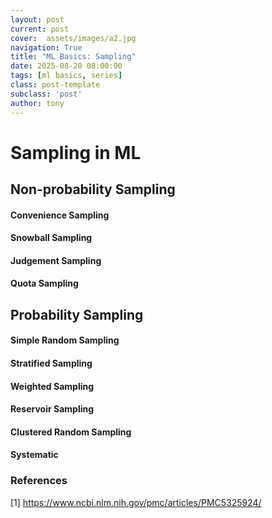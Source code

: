```yaml
---
layout: post
current: post
cover:  assets/images/a2.jpg
navigation: True
title: "ML Basics: Sampling"
date: 2025-08-20 08:00:00
tags: [ml basics, series]
class: post-template
subclass: 'post'
author: tony
---
```



# Sampling in ML

## Non-probability Sampling
#### Convenience Sampling

#### Snowball Sampling

#### Judgement Sampling

#### Quota Sampling

## Probability Sampling

#### Simple Random Sampling

#### Stratified Sampling

#### Weighted Sampling

#### Reservoir Sampling

#### Clustered Random Sampling

#### Systematic

### References
[1] https://www.ncbi.nlm.nih.gov/pmc/articles/PMC5325924/